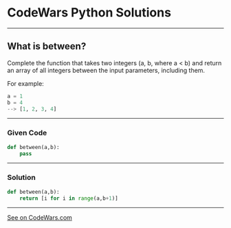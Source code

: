 # CodeWars Python Solutions

---

## What is between?

Complete the function that takes two integers (a, b, where a < b) and return an array of all integers between the input parameters, including them.

For example:

```python
a = 1
b = 4
--> [1, 2, 3, 4]
```

---

### Given Code


```python
def between(a,b):
    pass
```

---

### Solution 


```python
def between(a,b):
    return [i for i in range(a,b+1)]
```


---


[See on CodeWars.com](https://www.codewars.com/kata/55ecd718f46fba02e5000029/)

